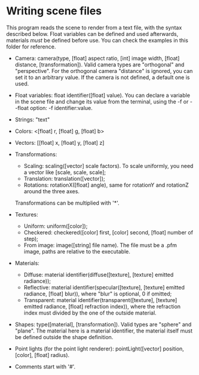 # Writing scene files

This program reads the scene to render from a text file, with the syntax described below. Float variables can be defined and used afterwards, materials _must_ be defined before use. You can check the examples in this folder for reference.

- Camera: camera(type, [float] aspect ratio, [int] image width, [float] distance, [transformation]). Valid camera types are "orthogonal" and "perspective". For the orthogonal camera "distance" is ignored, you can set it to an arbitrary value. If the camera is not defined, a default one is used.
- Float variables: float identifier([float] value). You can declare a variable in the scene file and change its value from the terminal, using the -f or --float option: -f identifier:value.
- Strings: "text"
- Colors: <[float] r, [float] g, [float] b>
- Vectors: [[float] x, [float] y, [float] z]
- Transformations:
    - Scaling: scaling([vector] scale factors). To scale uniformly, you need a vector like [scale, scale, scale];
    - Translation: translation([vector]);
    - Rotations: rotationX([float] angle), same for rotationY and rotationZ around the three axes.

    Transformations can be multiplied with '*'.
- Textures:
    - Uniform: uniform([color]);
    - Checkered: checkered([color] first, [color] second, [float] number of step);
    - From image: image([string] file name). The file must be a .pfm image, paths are relative to the executable.
- Materials:
    - Diffuse: material identifier(diffuse([texture], [texture] emitted radiance));
    - Reflective: material identifier(specular([texture], [texture] emitted radiance, [float] blur)), where "blur" is optional, 0 if omitted;
    - Transparent: material identifier(transparent([texture], [texture] emitted radiance, [float] refraction index)), where the refraction index must divided by the one of the outside material.
- Shapes: type([material], [transformation]). Valid types are "sphere" and "plane". The material here is a material identifier, the material itself must be defined outside the shape definition.
- Point lights (for the point light renderer): pointLight([vector] position, [color], [float] radius).
- Comments start with '#'.